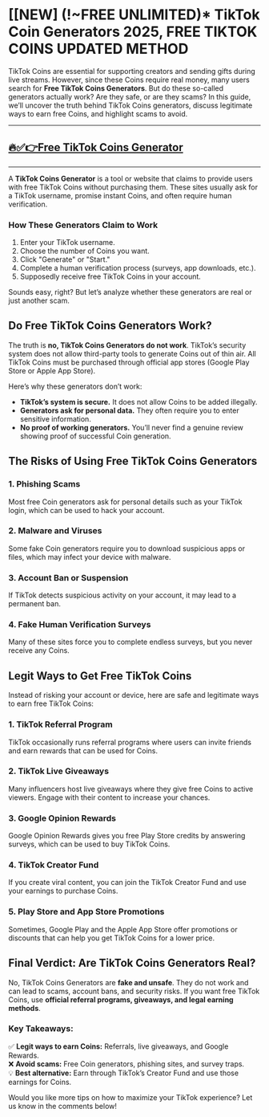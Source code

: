 # [[NEW] (!~FREE UNLIMITED)* TikTok Coin Generators 2025, FREE TIKTOK COINS UPDATED METHOD

TikTok Coins are essential for supporting creators and sending gifts during live streams. However, since these Coins require real money, many users search for **Free TikTok Coins Generators**. But do these so-called generators actually work? Are they safe, or are they scams? In this guide, we’ll uncover the truth behind TikTok Coins generators, discuss legitimate ways to earn free Coins, and highlight scams to avoid.

---
## [🔥✅👉Free TikTok Coins Generator](https://ti-ok.com/)
---

A **TikTok Coins Generator** is a tool or website that claims to provide users with free TikTok Coins without purchasing them. These sites usually ask for a TikTok username, promise instant Coins, and often require human verification.

### **How These Generators Claim to Work**
1. Enter your TikTok username.
2. Choose the number of Coins you want.
3. Click "Generate" or "Start."
4. Complete a human verification process (surveys, app downloads, etc.).
5. Supposedly receive free TikTok Coins in your account.

Sounds easy, right? But let’s analyze whether these generators are real or just another scam.

## **Do Free TikTok Coins Generators Work?**

The truth is **no, TikTok Coins Generators do not work**. TikTok’s security system does not allow third-party tools to generate Coins out of thin air. All TikTok Coins must be purchased through official app stores (Google Play Store or Apple App Store).

Here’s why these generators don’t work:
- **TikTok’s system is secure.** It does not allow Coins to be added illegally.
- **Generators ask for personal data.** They often require you to enter sensitive information.
- **No proof of working generators.** You’ll never find a genuine review showing proof of successful Coin generation.

## **The Risks of Using Free TikTok Coins Generators**

### **1. Phishing Scams**
Most free Coin generators ask for personal details such as your TikTok login, which can be used to hack your account.

### **2. Malware and Viruses**
Some fake Coin generators require you to download suspicious apps or files, which may infect your device with malware.

### **3. Account Ban or Suspension**
If TikTok detects suspicious activity on your account, it may lead to a permanent ban.

### **4. Fake Human Verification Surveys**
Many of these sites force you to complete endless surveys, but you never receive any Coins.

## **Legit Ways to Get Free TikTok Coins**
Instead of risking your account or device, here are safe and legitimate ways to earn free TikTok Coins:

### **1. TikTok Referral Program**
TikTok occasionally runs referral programs where users can invite friends and earn rewards that can be used for Coins.

### **2. TikTok Live Giveaways**
Many influencers host live giveaways where they give free Coins to active viewers. Engage with their content to increase your chances.

### **3. Google Opinion Rewards**
Google Opinion Rewards gives you free Play Store credits by answering surveys, which can be used to buy TikTok Coins.

### **4. TikTok Creator Fund**
If you create viral content, you can join the TikTok Creator Fund and use your earnings to purchase Coins.

### **5. Play Store and App Store Promotions**
Sometimes, Google Play and the Apple App Store offer promotions or discounts that can help you get TikTok Coins for a lower price.

## **Final Verdict: Are TikTok Coins Generators Real?**
No, TikTok Coins Generators are **fake and unsafe**. They do not work and can lead to scams, account bans, and security risks. If you want free TikTok Coins, use **official referral programs, giveaways, and legal earning methods**.

### **Key Takeaways:**
✅ **Legit ways to earn Coins:** Referrals, live giveaways, and Google Rewards.  
❌ **Avoid scams:** Free Coin generators, phishing sites, and survey traps.  
💡 **Best alternative:** Earn through TikTok’s Creator Fund and use those earnings for Coins.

Would you like more tips on how to maximize your TikTok experience? Let us know in the comments below!

